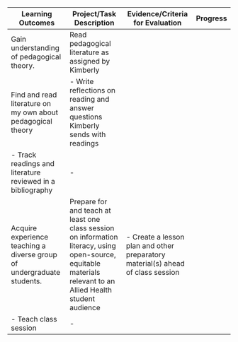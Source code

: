 | **Learning Outcomes** | **Project/Task Description** | **Evidence/Criteria for Evaluation** | **Progress** |
| --- | --- | --- | --- |
| Gain understanding of pedagogical theory. | Read pedagogical literature as assigned by Kimberly
Find and read literature on my own about pedagogical theory | - Write reflections on reading and answer questions Kimberly sends with readings
- Track readings and literature reviewed in a bibliography | - |
| Acquire experience teaching a diverse group of undergraduate students.  | Prepare for and teach at least one class session on information literacy, using open-source, equitable materials relevant to an Allied Health student audience | - Create a lesson plan and other preparatory material(s) ahead of class session
- Teach class session | - |

